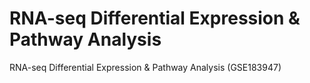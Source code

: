 # RNA-seq Differential Expression & Pathway Analysis
RNA-seq Differential Expression &amp; Pathway Analysis (GSE183947)
